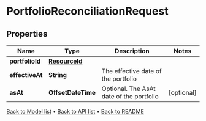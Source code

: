 

# PortfolioReconciliationRequest


## Properties

| Name | Type | Description | Notes |
|------------ | ------------- | ------------- | -------------|
|**portfolioId** | [**ResourceId**](ResourceId.md) |  |  |
|**effectiveAt** | **String** | The effective date of the portfolio |  |
|**asAt** | **OffsetDateTime** | Optional. The AsAt date of the portfolio |  [optional] |



[Back to Model list](../README.md#documentation-for-models) &#8226; [Back to API list](../README.md#documentation-for-api-endpoints) &#8226; [Back to README](../README.md)


